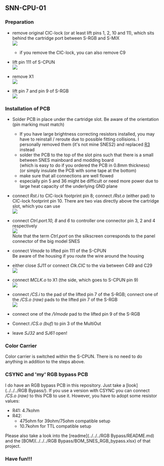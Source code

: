 ## SNN-CPU-01



### Preparation

- remove original CIC-lock (or at least lift pins 1, 2, 10 and 11), which sits behind the cartridge port between S-RGB and S-MIX  
  ![](./CIC-lock.jpg)
  - if you remove the CIC-lock, you can also remove C9

- lift pin 111 of S-CPUN  
  ![](./SCPUN_111_lifted.jpg)

- remove X1  
  ![](./X1_removed.jpg)

- lift pin 7 and pin 9 of S-RGB  
  ![](./SRGB_Pins_lifted.jpg)


### Installation of PCB

- Solder PCB in place under the cartridge slot. Be aware of the orientation (pin marking must match)
  
  - If you have large brightness correcting resistors installed, you may have to reinstall / reroute due to possible fitting collisions. I personally removed them (it's not mine SNES2) and replaced [R3](https://github.com/borti4938/SNES-AddOn-PCBs/tree/master/RGB%20Bypass#brightness-and-ghosting-issues) instead
  - solder the PCB to the top of the slot pins such that there is a small between SNES mainboard and modding board  
    (which is easy to do if you ordered the PCB in 0.8mm thickness)  
    (or simply insulate the PCB with some tape at the bottom)
  - make sure that all connections are well flowed
  - especially pin 5 and 36 might be difficult or need more power due to large heat capacity of the underlying GND plane
- connect _Rst.i_  to CIC-lock footprint pin 8; connect _/Rst.o_ (either pad) to CIC-lock footprint pin 10. There are two vias directly above the cartridge slot, which you can use  
  ![](./reset_in_out.jpg)  
- connect _Ctrl.port.10, 8_ and _6_ to controller one connector pin 3, 2 and 4 respectively  
  ![](./controller_1.jpg)   
  Note that the term _Ctrl.port_ on the silkscreen corresponds to the panel connector of the big model SNES 
- connect _Vmode_ to lifted pin 111 of the S-CPUN  
  Be aware of the housing if you route the wire around the housing
- either close _SJ11_ or connect _Clk.CIC_ to the via between C49 and C29  
  ![](./cic_clk.jpg)
- connect _MCLK.o_ to X1 (the side, which goes to S-CPUN pin 9)  
  ![](./MCLK_connected.jpg)
- connect _/CS.i_ to the pad of the lifted pin 7 of the S-RGB; connect one of the _/CS.o (raw)_ pads to the lifted pin 7 of the S-RGB  
  ![](./csync.jpg)
- connect one of the _/Vmode_ pad to the lifted pin 9 of the S-RGB
- Connect _/CS.o (buf)_ to pin 3 of the MultiOut
- leave _SJ32_ and _SJ61_  open!

### Color Carrier

Color carrier is switched within the S-CPUN. There is no need to do anything in addition to the steps above.

### CSYNC and 'my' RGB bypass PCB

I do have an RGB bypass PCB in this repository. Just take a [look](../../../RGB Bypass/). If you use a version with CSYNC you can connect _/CS.o (raw)_ to this PCB to use it. However, you have to adopt some resistor values:

- R41: 4.7kohm
- R42:
  - 475ohm for 39ohm/75ohm compatible setup
  - 10.7kohm for TTL compatible setup

Please also take a look into the [readme](../../../RGB Bypass/README.md) and the [BOM](../../../RGB Bypass/BOM_SNES_RGB_bypass.xlsx) of that project.

### Have fun!!!